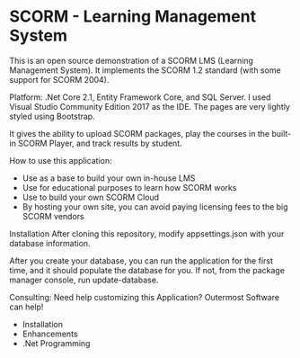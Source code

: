 # SCORM - Learning Management System

This is an open source demonstration of a SCORM LMS (Learning Management System).
It implements the SCORM 1.2 standard (with some support for SCORM 2004).

Platform: .Net Core 2.1, Entity Framework Core, and SQL Server. I used Visual Studio Community Edition 2017 as the IDE.
The pages are very lightly styled using Bootstrap.

It gives the ability to upload SCORM packages, play the courses in the built-in SCORM Player, and track results by student.

 How to use this application:
        <ul>
            <li>Use as a base to build your own in-house LMS</li>
            <li>Use for educational purposes to learn how SCORM works</li>
            <li>Use to build your own SCORM Cloud</li>
            <li>By hosting your own site, you can avoid paying licensing fees to the big SCORM vendors</li>
           </ul>
 Installation
 After cloning this repository, modify appsettings.json with your database information.
 
 After you create your database, you can run the application for the first time, and it should populate the database for you.
 If not, from the package manager console, run update-database.
 
Consulting: Need help customizing this Application? Outermost Software can help!
        <ul>
           <li>Installation</li>
           <li>Enhancements</li>
           <li>.Net Programming</li>
        </ul>
